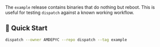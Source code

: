 The `example` release contains binaries that do nothing but reboot. This is
useful for testing `dispatch` against a known working workflow.

## 🚀 Quick Start

```bash
dispatch --owner AMDEPYC --repo dispatch --tag example
```
